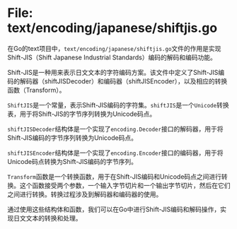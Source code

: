# File: text/encoding/japanese/shiftjis.go

在Go的text项目中，`text/encoding/japanese/shiftjis.go`文件的作用是实现Shift-JIS（Shift Japanese Industrial Standards）编码的解码和编码功能。

Shift-JIS是一种用来表示日文文本的字符编码方案。该文件中定义了Shift-JIS编码的解码器（shiftJISDecoder）和编码器（shiftJISEncoder），以及相应的转换函数（Transform）。

`ShiftJIS`是一个常量，表示Shift-JIS编码的字符集。`shiftJIS`是一个`Unicode`转换表，用于将Shift-JIS的字节序列转换为Unicode码点。

`shiftJISDecoder`结构体是一个实现了`encoding.Decoder`接口的解码器，用于将Shift-JIS编码的字节序列转换为Unicode码点。

`shiftJISEncoder`结构体是一个实现了`encoding.Encoder`接口的编码器，用于将Unicode码点转换为Shift-JIS编码的字节序列。

`Transform`函数是一个转换函数，用于在Shift-JIS编码和Unicode码点之间进行转换。这个函数接受两个参数，一个输入字节切片和一个输出字节切片，然后在它们之间进行转换。转换过程涉及到解码器和编码器的使用。

通过使用这些结构体和函数，我们可以在Go中进行Shift-JIS编码和解码操作，实现日文文本的转换和处理。

